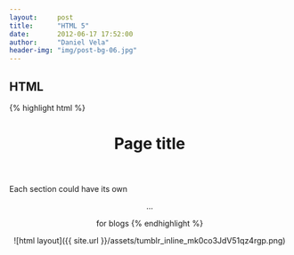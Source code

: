 ```yaml
---
layout:     post
title:      "HTML 5"
date:       2012-06-17 17:52:00
author:     "Daniel Vela"
header-img: "img/post-bg-06.jpg"
---
```


## HTML

{% highlight html %}
<!doctype html>
<html>
<head>
 <title>Page title</title>
</head>
<body>
 <header><h1>Page title</h1></header>
 <nav><!-- Navigation --></nav>
 <section id="intro"><!-- Introduction --></section>
 <section><!-- Main content area --></section>
 <aside><!-- Sidebar --></aside>
 <footer><!-- Footer --></footer>
</body>
</html>

Each section could have its own <header><nav> ...

<article> for blogs
{% endhighlight %}


![html layout]({{ site.url }}/assets/tumblr_inline_mk0co3JdV51qz4rgp.png)

